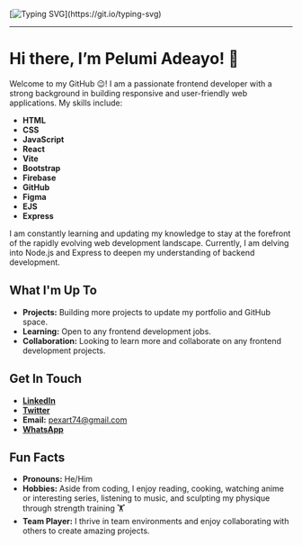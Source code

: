 [![Typing SVG](https://readme-typing-svg.demolab.com?font=Fira+Code&size=18&pause=1000&color=36BCF7FF&background=00000000&width=435&lines=Welcome+to+Pelumi+Adeayo's+GitHub!;Passionate+Frontend+Developer;Always+Learning+and+Improving;Building+Innovative+Web+Applications;Let's+Create+Something+Amazing+Together!)](https://git.io/typing-svg)

---

# Hi there, I’m Pelumi Adeayo! 👋

Welcome to my GitHub 😉! I am a passionate frontend developer with a strong background in building responsive and user-friendly web applications. My skills include:

- **HTML**
- **CSS**
- **JavaScript**
- **React**
- **Vite**
- **Bootstrap**
- **Firebase**
- **GitHub**
- **Figma**
- **EJS**
- **Express**

I am constantly learning and updating my knowledge to stay at the forefront of the rapidly evolving web development landscape. Currently, I am delving into Node.js and Express to deepen my understanding of backend development.

## What I'm Up To

- **Projects:** Building more projects to update my portfolio and GitHub space.
- **Learning:** Open to any frontend development jobs.
- **Collaboration:** Looking to learn more and collaborate on any frontend development projects.

## Get In Touch

- **[LinkedIn](https://www.linkedin.com/in/pelumi-adeayo-09a1a5315)**
- **[Twitter](https://x.com/The_realpex)**
- **Email:** pexart74@gmail.com
- **[WhatsApp](https://wa.link/davi1q)**

## Fun Facts

- **Pronouns:** He/Him
- **Hobbies:** Aside from coding, I enjoy reading, cooking, watching anime or interesting series, listening to music, and sculpting my physique through strength training 🏋️
- **Team Player:** I thrive in team environments and enjoy collaborating with others to create amazing projects.

<!---
PexArt-web/PexArt-web is a ✨ special ✨ repository because its `README.md` (this file) appears on your GitHub profile.
You can click the Preview link to take a look at your changes.
--->